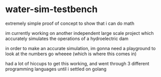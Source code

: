 # water-sim-testbench
extremely simple proof of concept to show that i can do math

im currently working on another independent large scale project which accurately simulates the operations of a hydroelectric dam

in order to make an accurate simulation, im gonna need a playground to look at the numbers go wheeee (which is where this comes in)

had a lot of hiccups to get this working, and went through 3 different programming languages until i settled on golang
